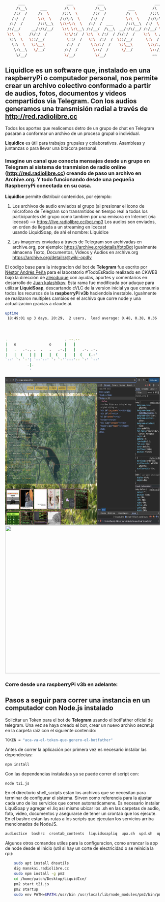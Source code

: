
```bash

      ___                   ___           ___                       ___                       ___           ___     
     /\__\      ___        /\  \         /\__\          ___        /\  \          ___        /\  \         /\  \    
    /:/  /     /\  \      /::\  \       /:/  /         /\  \      /::\  \        /\  \      /::\  \       /::\  \   
   /:/  /      \:\  \    /:/\:\  \     /:/  /          \:\  \    /:/\:\  \       \:\  \    /:/\:\  \     /:/\:\  \  
  /:/  /       /::\__\   \:\~\:\  \   /:/  /  ___      /::\__\  /:/  \:\__\      /::\__\  /:/  \:\  \   /::\~\:\  \ 
 /:/__/     __/:/\/__/    \:\ \:\__\ /:/__/  /\__\  __/:/\/__/ /:/__/ \:|__|  __/:/\/__/ /:/__/ \:\__\ /:/\:\ \:\__\
 \:\  \    /\/:/  /        \:\/:/  / \:\  \ /:/  / /\/:/  /    \:\  \ /:/  / /\/:/  /    \:\  \  \/__/ \:\~\:\ \/__/
  \:\  \   \::/__/          \::/  /   \:\  /:/  /  \::/__/      \:\  /:/  /  \::/__/      \:\  \        \:\ \:\__\  
   \:\  \   \:\__\          /:/  /     \:\/:/  /    \:\__\       \:\/:/  /    \:\__\       \:\  \        \:\ \/__/  
    \:\__\   \/__/         /:/  /       \::/  /      \/__/        \::/__/      \/__/        \:\__\        \:\__\    
     \/__/                 \/__/         \/__/                     ~~                        \/__/         \/__/    

```



## **LiquidIce** es un software que, instalado en una raspberryPi o computador personal, nos permite crear un archivo colectivo conformado a partir de audios, fotos, documentos y videos compartidos via **Telegram**. Con los audios generamos una transmisión radial a través de http://red.radiolibre.cc

Todos los aportes que realicemos detro de un grupo de chat en Telegram pasaran a conformar un archivo de un proceso grupal o individual. 

**LiquidIce** es útil para trabajos grupales y colaborativos. Asambleas y juntanzas o para llevar una bitácora personal.

### Imagine un canal que conecta mensajes desde un grupo en **Telegram** al sistema de tranmision de radio online (http://red.radiolibre.cc) creando de paso un archivo en **Archive.org**. Y todo funcionando desde una pequeña **RaspberryPi** conectada en su casa.


**LiquidIce** permite distribuir contenidos, por ejemplo: 
1. Los archivos de audio enviados al grupo (al presionar el icono de microfono de Telegram son transmitidos en tiempo real a todos los participantes del grupo como tambien por una emisora en Internet (via Icecast) --> https://live.radiolibre.cc/bot.mp3
Los audios son enviados, en orden de llegada a un streaming en Icecast<br> usando LiquidSoap, de ahi el nombre: LiquidIce


2. Las imagenes enviadas a traves de Telegram son archivadas en archive.org, por ejemplo: https://archive.org/details/fotoBot
Igualmente almacena Texto, Documentos, Videos y Audios en archive.org https://archive.org/details/@wiki-opdlv <br>

El código base para la integracion del bot de **Telegram** fue escrito por [Néstor Andrés Peña](http://www.nestorandres.com) para el laboratorio #TodoEsRadio realizado en CKWEB bajo la dirección de [alejoduque](https://github.com/alejoduque) con ayudas, aportes y comentarios en desarrollo de [Juan kalashikov](https://github.com/kalashnikov2). Esta rama fue modificada por aduque para utilizar **LiquidSoap**, descartando cVLC de la version inicial ya que consumia todos los recursos de la **raspberryPi v3b** haciendola inestable. Igualmente se realizaron multiples cambios en el archivo que corre node y una actualizacion gracias a claude.ai.

```bash
uptime
 18:49:01 up 3 days, 20:29,  2 users,  load average: 0.48, 0.38, 0.36

                                           
                                           
.                          . --.--         
|   o               o      |   |           
|   .   .-., .  .   .   .-.|   |   .-. .-. 
|   |  (   | |  |   |  (   |   |  (   (.-' 
`--' `- `-'| `--`--' `- `-'`---'-- `-' `--'
          -|-                              
           '                               


```

<img src="running state dic2024.jpg" width="640" height="480"/> <img src="https://i.pinimg.com/originals/fb/af/14/fbaf1432d8db6ba159a61173ea21b957.gif" width="640" height="480"/> <br>

### Corre desde una raspberryPi v3b en adelante:



## Pasos a seguir para correr una instancia en un computador con Node.js instalado

Solicitar un Token para el bot de **Telegram** usando el botFather oficial de telegram.
Una vez se haya creado el bot, crear un nuevo archivo secret.js en la carpeta raíz con el siguiente contenido:

```bash
TOKEN = "aca-va-el-token-que-genero-el-botfather"
```

Antes de correr la aplicación por primera vez es necesario instalar las dependecias:

```bash
npm install
```

Con las dependencias instaladas ya se puede correr el script con:

```bash
node t2i.js
```

En el directorio shell_scripts estan los archivos que se necesitan para terminar de configurar el sistema. Sirven como referencia para la ajustar cada uno de los servicios que corren automaticamene. Es necesario instalar LiquiSoap y agregar el .liq asi mismo ubicar los .sh en las carpetas de audio, foto, video, documentos y asegurarse de tener un crontab que los ejecute. En el bashrc estan las rutas a los scripts que ejecutan los servicios arriba mencionados de NodeJS.


```bash
audios2ice  bashrc  crontab_contents  liquidsoapliq  upa.sh  upd.sh  upf.sh  upv.sh
```

Algunos otros comandos utiles para la configuracion, como arrancar la app de node desde el inicio (util si hay un corte de electricidad o se reinicia la rpi):


```bash
    sudo apt install dnsutils
    dig manakai.radiolibre.cc
    sudo npm install -g pm2
    cd /home/patch/Desktop/LiquidIce/
    pm2 start t2i.js
    pm2 startup
    sudo env PATH=$PATH:/usr/bin /usr/local/lib/node_modules/pm2/bin/pm2 startup systemd -u patch --hp /home/patch
```




